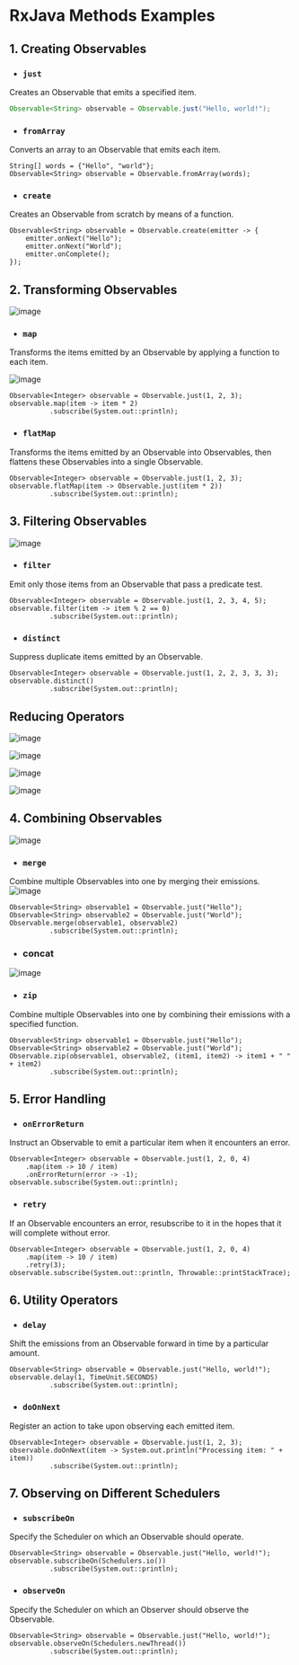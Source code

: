 # RxJava Methods Examples

## 1. Creating Observables

  - ### `just`
  Creates an Observable that emits a specified item.
  
  ```java
  Observable<String> observable = Observable.just("Hello, world!");
  ```
  
  
  - ### `fromArray`
  Converts an array to an Observable that emits each item.
  
  ```
  String[] words = {"Hello", "world"};
  Observable<String> observable = Observable.fromArray(words);
  
  ```
  
  - ### `create`
  Creates an Observable from scratch by means of a function.
  
  ```
  Observable<String> observable = Observable.create(emitter -> {
      emitter.onNext("Hello");
      emitter.onNext("World");
      emitter.onComplete();
  });
  
  ```

## 2. Transforming Observables
![image](https://github.com/user-attachments/assets/cf4620de-23e9-49b2-8441-ef93546c8002)


- ### `map`
Transforms the items emitted by an Observable by applying a function to each item.

![image](https://github.com/user-attachments/assets/78bc388a-3a53-45f1-bb89-e7c8c357e222)


```
Observable<Integer> observable = Observable.just(1, 2, 3);
observable.map(item -> item * 2)
          .subscribe(System.out::println);
```

- ### `flatMap`
Transforms the items emitted by an Observable into Observables, then flattens these Observables into a single Observable.

```
Observable<Integer> observable = Observable.just(1, 2, 3);
observable.flatMap(item -> Observable.just(item * 2))
          .subscribe(System.out::println);
```


## 3. Filtering Observables
![image](https://github.com/user-attachments/assets/67bfd13d-e95f-446f-a05d-30f3fcd5bdd8)

- ### `filter`
Emit only those items from an Observable that pass a predicate test.

```
Observable<Integer> observable = Observable.just(1, 2, 3, 4, 5);
observable.filter(item -> item % 2 == 0)
          .subscribe(System.out::println);
```

- ### `distinct`
Suppress duplicate items emitted by an Observable.

```
Observable<Integer> observable = Observable.just(1, 2, 2, 3, 3, 3);
observable.distinct()
          .subscribe(System.out::println);
```

## Reducing Operators  
![image](https://github.com/user-attachments/assets/8e67fb19-a908-42c8-ad0c-2fa4e7ddc94f)

![image](https://github.com/user-attachments/assets/8976a7dd-3592-4955-8896-e4561f52b1ff)

![image](https://github.com/user-attachments/assets/28b12952-c3e7-45ec-94e5-43f324325ea4)

![image](https://github.com/user-attachments/assets/db4aff9f-2ffe-479d-8b8b-e9b3b07a8026)



## 4. Combining Observables
![image](https://github.com/user-attachments/assets/d260ba47-0782-417f-8828-92cf2cbc7643)

- ### `merge`
Combine multiple Observables into one by merging their emissions.
![image](https://github.com/user-attachments/assets/8f2e69d5-b8aa-476b-9ff0-ba89c556211e)

```
Observable<String> observable1 = Observable.just("Hello");
Observable<String> observable2 = Observable.just("World");
Observable.merge(observable1, observable2)
          .subscribe(System.out::println);
```

- ### concat
 ![image](https://github.com/user-attachments/assets/d79bc99d-23e8-4e35-b5c7-f4ab396b57bc)

- ### `zip`
Combine multiple Observables into one by combining their emissions with a specified function.

```
Observable<String> observable1 = Observable.just("Hello");
Observable<String> observable2 = Observable.just("World");
Observable.zip(observable1, observable2, (item1, item2) -> item1 + " " + item2)
          .subscribe(System.out::println);
```

## 5. Error Handling
- ### `onErrorReturn`
Instruct an Observable to emit a particular item when it encounters an error.

```
Observable<Integer> observable = Observable.just(1, 2, 0, 4)
    .map(item -> 10 / item)
    .onErrorReturn(error -> -1);
observable.subscribe(System.out::println);
```

- ### `retry`
If an Observable encounters an error, resubscribe to it in the hopes that it will complete without error.

```
Observable<Integer> observable = Observable.just(1, 2, 0, 4)
    .map(item -> 10 / item)
    .retry(3);
observable.subscribe(System.out::println, Throwable::printStackTrace);
```

## 6. Utility Operators
- ### `delay`
Shift the emissions from an Observable forward in time by a particular amount.

```
Observable<String> observable = Observable.just("Hello, world!");
observable.delay(1, TimeUnit.SECONDS)
          .subscribe(System.out::println);
```

- ### `doOnNext`
Register an action to take upon observing each emitted item.

```
Observable<Integer> observable = Observable.just(1, 2, 3);
observable.doOnNext(item -> System.out.println("Processing item: " + item))
          .subscribe(System.out::println);
```

## 7. Observing on Different Schedulers


- ### `subscribeOn`
Specify the Scheduler on which an Observable should operate.

```
Observable<String> observable = Observable.just("Hello, world!");
observable.subscribeOn(Schedulers.io())
          .subscribe(System.out::println);
```

- ### `observeOn`
Specify the Scheduler on which an Observer should observe the Observable.

```
Observable<String> observable = Observable.just("Hello, world!");
observable.observeOn(Schedulers.newThread())
          .subscribe(System.out::println);
```

